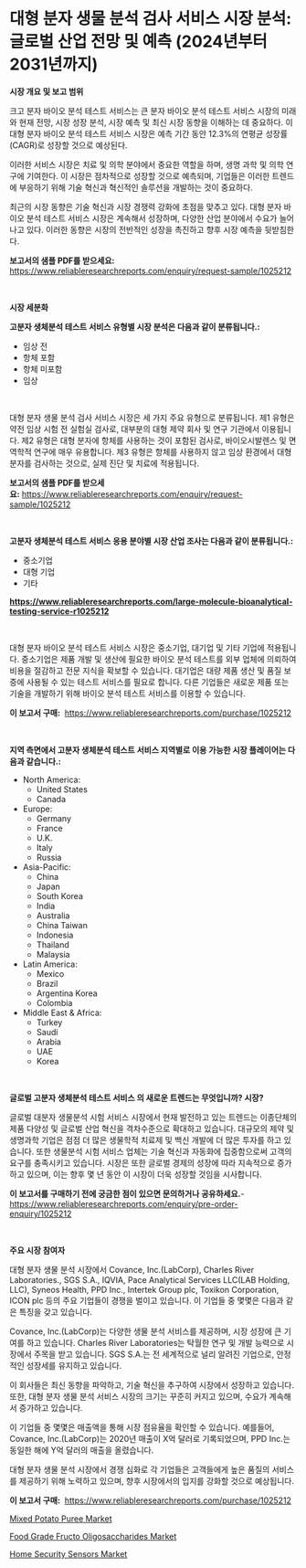 <p><h1>대형 분자 생물 분석 검사 서비스 시장 분석: 글로벌 산업 전망 및 예측 (2024년부터 2031년까지)</h1></p><p><strong>시장 개요 및 보고 범위</strong></p>
<p><p>크고 분자 바이오 분석 테스트 서비스는 큰 분자 바이오 분석 테스트 서비스 시장의 미래와 현재 전망, 시장 성장 분석, 시장 예측 및 최신 시장 동향을 이해하는 데 중요하다. 이 대형 분자 바이오 분석 테스트 서비스 시장은 예측 기간 동안 12.3%의 연평균 성장률(CAGR)로 성장할 것으로 예상된다.</p><p>이러한 서비스 시장은 치료 및 의학 분야에서 중요한 역할을 하며, 생명 과학 및 의학 연구에 기여한다. 이 시장은 점차적으로 성장할 것으로 예측되며, 기업들은 이러한 트렌드에 부응하기 위해 기술 혁신과 혁신적인 솔루션을 개발하는 것이 중요하다.</p><p>최근의 시장 동향은 기술 혁신과 시장 경쟁력 강화에 초점을 맞추고 있다. 대형 분자 바이오 분석 테스트 서비스 시장은 계속해서 성장하며, 다양한 산업 분야에서 수요가 늘어나고 있다. 이러한 동향은 시장의 전반적인 성장을 촉진하고 향후 시장 예측을 뒷받침한다.</p></p>
<p><strong>보고서의 샘플 PDF를 받으세요:</strong> <a href="https://www.reliableresearchreports.com/enquiry/request-sample/1025212">https://www.reliableresearchreports.com/enquiry/request-sample/1025212</a></p>
<p>&nbsp;</p>
<p><strong>시장 세분화</strong></p>
<p><strong>고분자 생체분석 테스트 서비스 유형별 시장 분석은 다음과 같이 분류됩니다.:</strong></p>
<p><ul><li>임상 전</li><li>항체 포함</li><li>항체 미포함</li><li>임상</li></ul></p>
<p>&nbsp;</p>
<p><p>대형 분자 생물 분석 검사 서비스 시장은 세 가지 주요 유형으로 분류됩니다. 제1 유형은 약전 임상 시험 전 실험실 검사로, 대부분의 대형 제약 회사 및 연구 기관에서 이용됩니다. 제2 유형은 대형 분자에 항체를 사용하는 것이 포함된 검사로, 바이오시발렌스 및 면역학적 연구에 매우 유용합니다. 제3 유형은 항체를 사용하지 않고 임상 환경에서 대형 분자를 검사하는 것으로, 실제 진단 및 치료에 적용됩니다.</p></p>
<p><strong>보고서의 샘플 PDF를 받으세요:</strong>&nbsp;<a href="https://www.reliableresearchreports.com/enquiry/request-sample/1025212">https://www.reliableresearchreports.com/enquiry/request-sample/1025212</a></p>
<p>&nbsp;</p>
<p><strong> 고분자 생체분석 테스트 서비스 응용 분야별 시장 산업 조사는 다음과 같이 분류됩니다.:</strong></p>
<p><ul><li>중소기업</li><li>대형 기업</li><li>기타</li></ul></p>
<p><strong><a href="https://www.reliableresearchreports.com/large-molecule-bioanalytical-testing-service-r1025212">https://www.reliableresearchreports.com/large-molecule-bioanalytical-testing-service-r1025212</a></strong></p>
<p>&nbsp;</p>
<p><p>대형 분자 바이오 분석 테스트 서비스 시장은 중소기업, 대기업 및 기타 기업에 적용됩니다. 중소기업은 제품 개발 및 생산에 필요한 바이오 분석 테스트를 외부 업체에 의뢰하여 비용을 절감하고 전문 지식을 확보할 수 있습니다. 대기업은 대량 제품 생산 및 품질 보증에 사용될 수 있는 테스트 서비스를 필요로 합니다. 다른 기업들은 새로운 제품 또는 기술을 개발하기 위해 바이오 분석 테스트 서비스를 이용할 수 있습니다.</p></p>
<p><strong>이 보고서 구매:</strong>&nbsp; <a href="https://www.reliableresearchreports.com/purchase/1025212">https://www.reliableresearchreports.com/purchase/1025212</a></p>
<p>&nbsp;</p>
<p><strong>지역 측면에서 고분자 생체분석 테스트 서비스 지역별로 이용 가능한 시장 플레이어는 다음과 같습니다.:</strong></p>
<p><ul>
    <li>
        North America:
        <ul>
            <li>United States</li>
            <li>Canada</li>
        </ul>
    </li>
    <li>
        Europe:
        <ul>
            <li>Germany</li>
            <li>France</li>
            <li>U.K.</li>
            <li>Italy</li>
            <li>Russia</li>
        </ul>
    </li>
    <li>
        Asia-Pacific:
        <ul>
            <li>China</li>
            <li>Japan</li>
            <li>South Korea</li>
            <li>India</li>
            <li>Australia</li>
            <li>China Taiwan</li>
            <li>Indonesia</li>
            <li>Thailand</li>
            <li>Malaysia</li>
        </ul>
    </li>
    <li>
        Latin America:
        <ul>
            <li>Mexico</li>
            <li>Brazil</li>
            <li>Argentina Korea</li>
            <li>Colombia</li>
        </ul>
    </li>
    <li>
        Middle East & Africa:
        <ul>
            <li>Turkey</li>
            <li>Saudi</li>
            <li>Arabia</li>
            <li>UAE</li>
            <li>Korea</li>
        </ul>
    </li>
    </ul></p>
<p>&nbsp;</p>
<p><strong>글로벌 고분자 생체분석 테스트 서비스 의 새로운 트렌드는 무엇입니까? 시장?</strong></p>
<p><p>글로벌 대분자 생물분석 시험 서비스 시장에서 현재 발전하고 있는 트렌드는 이종단체의 제품 다양성 및 글로벌 산업 혁신을 격차수준으로 확대하고 있습니다. 대규모의 제약 및 생명과학 기업은 점점 더 많은 생물학적 치료제 및 백신 개발에 더 많은 투자를 하고 있습니다. 또한 생물분석 시험 서비스 업체는 기술 혁신과 자동화에 집중함으로써 고객의 요구를 충족시키고 있습니다. 시장은 또한 글로벌 경제의 성장에 따라 지속적으로 증가하고 있으며, 이는 향후 몇 년 동안 이 시장이 더욱 성장할 것임을 시사합니다.</p></p>
<p><strong>이 보고서를 구매하기 전에 궁금한 점이 있으면 문의하거나 공유하세요.</strong>- <a href="https://www.reliableresearchreports.com/enquiry/pre-order-enquiry/1025212">https://www.reliableresearchreports.com/enquiry/pre-order-enquiry/1025212</a></p>
<p>&nbsp;</p>
<p><strong>주요 시장 참여자</strong></p>
<p><p>대형 분자 생물 분석 시장에서 Covance, Inc.(LabCorp), Charles River Laboratories., SGS S.A., IQVIA, Pace Analytical Services LLC(LAB Holding, LLC), Syneos Health, PPD Inc., Intertek Group plc, Toxikon Corporation, ICON plc 등의 주요 기업들이 경쟁을 벌이고 있습니다. 이 기업들 중 몇몇은 다음과 같은 특징을 갖고 있습니다.</p><p>Covance, Inc.(LabCorp)는 다양한 생물 분석 서비스를 제공하며, 시장 성장에 큰 기여를 하고 있습니다. Charles River Laboratories는 탁월한 연구 및 개발 능력으로 시장에서 주목을 받고 있습니다. SGS S.A.는 전 세계적으로 널리 알려진 기업으로, 안정적인 성장세를 유지하고 있습니다.</p><p>이 회사들은 최신 동향을 파악하고, 기술 혁신을 추구하여 시장에서 성장하고 있습니다. 또한, 대형 분자 생물 분석 서비스 시장의 크기는 꾸준히 커지고 있으며, 수요가 계속해서 증가하고 있습니다.</p><p>이 기업들 중 몇몇은 매출액을 통해 시장 점유율을 확인할 수 있습니다. 예를들어, Covance, Inc.(LabCorp)는 2020년 매출이 X억 달러로 기록되었으며, PPD Inc.는 동일한 해에 Y억 달러의 매출을 올렸습니다.</p><p>대형 분자 생물 분석 시장에서 경쟁 심화로 각 기업들은 고객들에게 높은 품질의 서비스를 제공하기 위해 노력하고 있으며, 향후 시장에서의 입지를 강화할 것으로 예상됩니다.</p></p>
<p><strong>이 보고서 구매:</strong>&nbsp;&nbsp;<a href="https://www.reliableresearchreports.com/purchase/1025212">https://www.reliableresearchreports.com/purchase/1025212</a></p>
<p><p><a href="https://funky-papaya-cf4.notion.site/Mixed-Potato-Puree-Market-The-Key-To-Successful-Business-Strategy-Forecast-Till-2031-a1c4a256e10941769774a95fbe4c2f96">Mixed Potato Puree Market</a></p><p><a href="https://confirmed-shield-e13.notion.site/Food-Grade-Fructo-Oligosaccharides-Market-Size-Reveals-the-Best-Marketing-Channels-In-Global-Industr-83a83efcfa3d4eb0ba0cfd04e30d7c5f">Food Grade Fructo Oligosaccharides Market</a></p><p><a href="https://github.com/ChiragRP21/Market-Research-Report-List-4/blob/main/home-security-sensors-market.md">Home Security Sensors Market</a></p></p>
